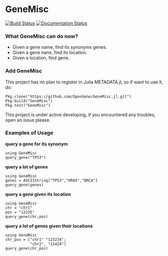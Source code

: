 # GeneMisc
[![Build Status](https://travis-ci.org/OpenGene/GeneMisc.jl.svg?branch=master)](https://travis-ci.org/OpenGene/GeneMisc.jl) 
[![Documentation Status](https://readthedocs.org/projects/genemiscjl/badge/?version=latest)](http://genemiscjl.readthedocs.org/en/latest/?badge=latest)

### What GeneMisc can do now?

* Given a gene name, find its synonyms genes.
* Given a gene nane, find its location.
* Given a location,  find gene.

### Add GeneMisc
This project has no plan to register in Julia METADATA.jl, so if want to use it, do:

	Pkg.clone("https://github.com/OpenGene/GeneMisc.jl.git")
	Pkg.build("GeneMisc")
	Pkg.test("GeneMisc")
	
This project is under active developing, if you encountered any troubles, open an issue please.


### Examples of Usage

**query a gene for its synonym**

	using GeneMisc
	query_gene("TP53")
	
**query a lot of genes**

	using GeneMisc
	genes = ASCIIString["TP53","KRAS","BRCA"]
	query_gene(genes)

**query a gene given its location**

	using GeneMisc
	chr = "chr1"
	pos = "12235"
	query_gene(chr,pos)
	
**query a lot of genes given their locations**

	using GeneMisc
	chr_pos = ["chr1" "123234";
               "chr2", "21424"]
	query_gene(chr_pos)
